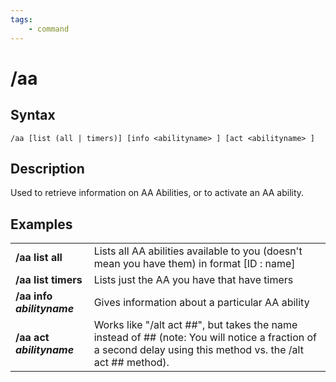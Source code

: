 ```yaml
---
tags:
    - command
---
```

# /aa

## Syntax
<!--cmd-syntax-start-->
```eqcommand
/aa [list (all | timers)] [info <abilityname> ] [act <abilityname> ]
```
<!--cmd-syntax-end-->

## Description
<!--cmd-desc-start-->
Used to retrieve information on AA Abilities, or to activate an AA ability.
<!--cmd-desc-end-->
## Examples

|  |  |
| :--- | :--- |
| **/aa list all** | Lists all AA abilities available to you (doesn't mean you have them) in format [ID : name] |
| **/aa list timers** | Lists just the AA you have that have timers |
| **/aa info** _**abilityname**_ | Gives information about a particular AA ability |
| **/aa act** _**abilityname**_ | Works like "/alt act \#\#", but takes the name instead of \#\# (note: You will notice a fraction of a second delay using this method vs. the /alt act \#\# method). |

